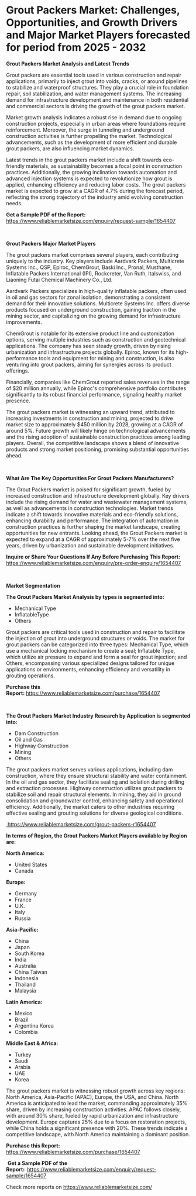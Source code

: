 <p><h1>Grout Packers Market: Challenges, Opportunities, and Growth Drivers and Major Market Players forecasted for period from 2025 - 2032</h1></p><p><strong>Grout Packers Market Analysis and Latest Trends</strong></p>
<p><p>Grout packers are essential tools used in various construction and repair applications, primarily to inject grout into voids, cracks, or around pipelines to stabilize and waterproof structures. They play a crucial role in foundation repair, soil stabilization, and water management systems. The increasing demand for infrastructure development and maintenance in both residential and commercial sectors is driving the growth of the grout packers market.</p><p>Market growth analysis indicates a robust rise in demand due to ongoing construction projects, especially in urban areas where foundations require reinforcement. Moreover, the surge in tunneling and underground construction activities is further propelling the market. Technological advancements, such as the development of more efficient and durable grout packers, are also influencing market dynamics.</p><p>Latest trends in the grout packers market include a shift towards eco-friendly materials, as sustainability becomes a focal point in construction practices. Additionally, the growing inclination towards automation and advanced injection systems is expected to revolutionize how grout is applied, enhancing efficiency and reducing labor costs. The grout packers market is expected to grow at a CAGR of 4.7% during the forecast period, reflecting the strong trajectory of the industry amid evolving construction needs.</p></p>
<p><strong>Get a Sample PDF of the Report:&nbsp;</strong> <a href="https://www.reliablemarketsize.com/enquiry/request-sample/1654407?utm_campaign=2625&utm_medium=2&utm_source=Github&utm_content=ia&utm_term=11042025&utm_id=grout-packers">https://www.reliablemarketsize.com/enquiry/request-sample/1654407</a></p>
<p>&nbsp;</p>
<p><strong>Grout Packers Major Market Players</strong></p>
<p><p>The grout packers market comprises several players, each contributing uniquely to the industry. Key players include Aardvark Packers, Multicrete Systems Inc., QSP, Epiroc, ChemGrout, Baski Inc., Pronal, Musthane, Inflatable Packers International (IPI), Rockcreter, Van Ruth, Italswiss, and Liaoning Futai Chemical Machinery Co., Ltd. </p><p>Aardvark Packers specializes in high-quality inflatable packers, often used in oil and gas sectors for zonal isolation, demonstrating a consistent demand for their innovative solutions. Multicrete Systems Inc. offers diverse products focused on underground construction, gaining traction in the mining sector, and capitalizing on the growing demand for infrastructure improvements. </p><p>ChemGrout is notable for its extensive product line and customization options, serving multiple industries such as construction and geotechnical applications. The company has seen steady growth, driven by rising urbanization and infrastructure projects globally. Epiroc, known for its high-performance tools and equipment for mining and construction, is also venturing into grout packers, aiming for synergies across its product offerings.</p><p>Financially, companies like ChemGrout reported sales revenues in the range of $20 million annually, while Epiroc's comprehensive portfolio contributes significantly to its robust financial performance, signaling healthy market presence. </p><p>The grout packers market is witnessing an upward trend, attributed to increasing investments in construction and mining, projected to drive market size to approximately $450 million by 2028, growing at a CAGR of around 5%. Future growth will likely hinge on technological advancements and the rising adoption of sustainable construction practices among leading players. Overall, the competitive landscape shows a blend of innovative products and strong market positioning, promising substantial opportunities ahead.</p></p>
<p>&nbsp;</p>
<p><strong>What Are The Key Opportunities For Grout Packers Manufacturers?</strong></p>
<p><p>The Grout Packers market is poised for significant growth, fueled by increased construction and infrastructure development globally. Key drivers include the rising demand for water and wastewater management systems, as well as advancements in construction technologies. Market trends indicate a shift towards innovative materials and eco-friendly solutions, enhancing durability and performance. The integration of automation in construction practices is further shaping the market landscape, creating opportunities for new entrants. Looking ahead, the Grout Packers market is expected to expand at a CAGR of approximately 5-7% over the next five years, driven by urbanization and sustainable development initiatives.</p></p>
<p><strong>Inquire or Share Your Questions If Any Before Purchasing This Report:</strong> <a href="https://www.reliablemarketsize.com/enquiry/pre-order-enquiry/1654407?utm_campaign=2625&utm_medium=2&utm_source=Github&utm_content=ia&utm_term=11042025&utm_id=grout-packers">https://www.reliablemarketsize.com/enquiry/pre-order-enquiry/1654407</a></p>
<p>&nbsp;</p>
<p><strong>Market Segmentation</strong></p>
<p><strong>The Grout Packers Market Analysis by types is segmented into:</strong></p>
<p><ul><li>Mechanical Type</li><li>InflatableType</li><li>Others</li></ul></p>
<p><p>Grout packers are critical tools used in construction and repair to facilitate the injection of grout into underground structures or voids. The market for grout packers can be categorized into three types: Mechanical Type, which use a mechanical locking mechanism to create a seal; Inflatable Type, which utilize air pressure to expand and form a seal for grout injection; and Others, encompassing various specialized designs tailored for unique applications or environments, enhancing efficiency and versatility in grouting operations.</p></p>
<p><strong>Purchase this Report:&nbsp;</strong><a href="https://www.reliablemarketsize.com/purchase/1654407?utm_campaign=2625&utm_medium=2&utm_source=Github&utm_content=ia&utm_term=11042025&utm_id=grout-packers">https://www.reliablemarketsize.com/purchase/1654407</a></p>
<p>&nbsp;</p>
<p><strong>The Grout Packers Market Industry Research by Application is segmented into:</strong></p>
<p><ul><li>Dam Construction</li><li>Oil and Gas</li><li>Highway Construction</li><li>Mining</li><li>Others</li></ul></p>
<p><p>The grout packers market serves various applications, including dam construction, where they ensure structural stability and water containment. In the oil and gas sector, they facilitate sealing and isolation during drilling and extraction processes. Highway construction utilizes grout packers to stabilize soil and repair structural elements. In mining, they aid in ground consolidation and groundwater control, enhancing safety and operational efficiency. Additionally, the market caters to other industries requiring effective sealing and grouting solutions for diverse geological conditions.</p></p>
<p><a href="https://www.reliablemarketsize.com/grout-packers-r1654407?utm_campaign=2625&utm_medium=2&utm_source=Github&utm_content=ia&utm_term=11042025&utm_id=grout-packers">&nbsp;https://www.reliablemarketsize.com/grout-packers-r1654407</a></p>
<p><strong>In terms of Region, the Grout Packers Market Players available by Region are:</strong></p>
<p>
    <p> <strong> North America: </strong>
        <ul>
            <li>United States</li>
            <li>Canada</li>
        </ul>
        </p> 
    <p> <strong> Europe: </strong>
        <ul>
            <li>Germany</li>
            <li>France</li>
            <li>U.K.</li>
            <li>Italy</li>
            <li>Russia</li>
        </ul>
        </p> 
    <p> <strong> Asia-Pacific: </strong>
        <ul>
            <li>China</li>
            <li>Japan</li>
            <li>South Korea</li>
            <li>India</li>
            <li>Australia</li>
            <li>China Taiwan</li>
            <li>Indonesia</li>
            <li>Thailand</li>
            <li>Malaysia</li>
        </ul>
        </p> 
    <p> <strong> Latin America: </strong>
        <ul>
            <li>Mexico</li>
            <li>Brazil</li>
            <li>Argentina Korea</li>
            <li>Colombia</li>
        </ul>
        </p> 
    <p> <strong> Middle East & Africa: </strong>
        <ul>
            <li>Turkey</li>
            <li>Saudi</li>
            <li>Arabia</li>
            <li>UAE</li>
            <li>Korea</li>
        </ul>
    </p>
    </p>
<p><p>The grout packers market is witnessing robust growth across key regions: North America, Asia-Pacific (APAC), Europe, the USA, and China. North America is anticipated to lead the market, commanding approximately 35% share, driven by increasing construction activities. APAC follows closely, with around 30% share, fueled by rapid urbanization and infrastructure development. Europe captures 25% due to a focus on restoration projects, while China holds a significant presence with 20%. These trends indicate a competitive landscape, with North America maintaining a dominant position.</p></p>
<p><strong>Purchase this Report: </strong><a href="https://www.reliablemarketsize.com/purchase/1654407?utm_campaign=2625&utm_medium=2&utm_source=Github&utm_content=ia&utm_term=11042025&utm_id=grout-packers">https://www.reliablemarketsize.com/purchase/1654407</a></p>
<p>&nbsp;<strong>Get a Sample PDF of the Report:&nbsp;&nbsp;</strong><a href="https://www.reliablemarketsize.com/enquiry/request-sample/1654407?utm_campaign=2625&utm_medium=2&utm_source=Github&utm_content=ia&utm_term=11042025&utm_id=grout-packers">https://www.reliablemarketsize.com/enquiry/request-sample/1654407</a></p>
<p><strong></strong></p>
<p>Check more reports on <a href="https://www.reliablemarketsize.com/?utm_campaign=2625&utm_medium=2&utm_source=Github&utm_content=ia&utm_term=11042025&utm_id=grout-packers">https://www.reliablemarketsize.com/</a></p>